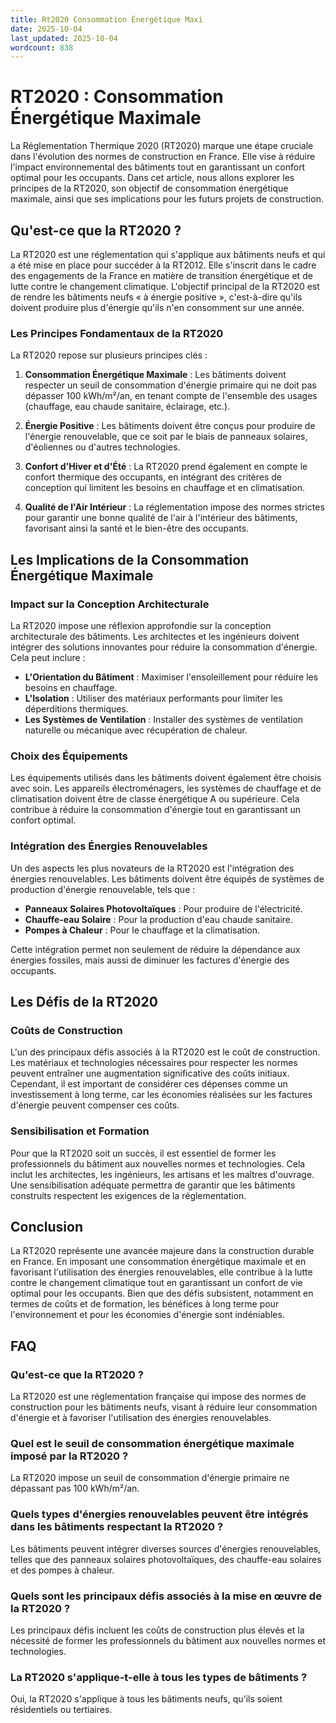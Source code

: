 ```yaml
---
title: Rt2020 Consommation Énergétique Maxi
date: 2025-10-04
last_updated: 2025-10-04
wordcount: 838
---
```


# RT2020 : Consommation Énergétique Maximale

La Réglementation Thermique 2020 (RT2020) marque une étape cruciale dans l'évolution des normes de construction en France. Elle vise à réduire l'impact environnemental des bâtiments tout en garantissant un confort optimal pour les occupants. Dans cet article, nous allons explorer les principes de la RT2020, son objectif de consommation énergétique maximale, ainsi que ses implications pour les futurs projets de construction.

## Qu'est-ce que la RT2020 ?

La RT2020 est une réglementation qui s'applique aux bâtiments neufs et qui a été mise en place pour succéder à la RT2012. Elle s'inscrit dans le cadre des engagements de la France en matière de transition énergétique et de lutte contre le changement climatique. L'objectif principal de la RT2020 est de rendre les bâtiments neufs « à énergie positive », c'est-à-dire qu'ils doivent produire plus d'énergie qu'ils n'en consomment sur une année.

### Les Principes Fondamentaux de la RT2020

La RT2020 repose sur plusieurs principes clés :

1. **Consommation Énergétique Maximale** : Les bâtiments doivent respecter un seuil de consommation d'énergie primaire qui ne doit pas dépasser 100 kWh/m²/an, en tenant compte de l'ensemble des usages (chauffage, eau chaude sanitaire, éclairage, etc.).

2. **Énergie Positive** : Les bâtiments doivent être conçus pour produire de l'énergie renouvelable, que ce soit par le biais de panneaux solaires, d'éoliennes ou d'autres technologies.

3. **Confort d'Hiver et d'Été** : La RT2020 prend également en compte le confort thermique des occupants, en intégrant des critères de conception qui limitent les besoins en chauffage et en climatisation.

4. **Qualité de l'Air Intérieur** : La réglementation impose des normes strictes pour garantir une bonne qualité de l'air à l'intérieur des bâtiments, favorisant ainsi la santé et le bien-être des occupants.

## Les Implications de la Consommation Énergétique Maximale

### Impact sur la Conception Architecturale

La RT2020 impose une réflexion approfondie sur la conception architecturale des bâtiments. Les architectes et les ingénieurs doivent intégrer des solutions innovantes pour réduire la consommation d'énergie. Cela peut inclure :

- **L'Orientation du Bâtiment** : Maximiser l'ensoleillement pour réduire les besoins en chauffage.
- **L'Isolation** : Utiliser des matériaux performants pour limiter les déperditions thermiques.
- **Les Systèmes de Ventilation** : Installer des systèmes de ventilation naturelle ou mécanique avec récupération de chaleur.

### Choix des Équipements

Les équipements utilisés dans les bâtiments doivent également être choisis avec soin. Les appareils électroménagers, les systèmes de chauffage et de climatisation doivent être de classe énergétique A ou supérieure. Cela contribue à réduire la consommation d'énergie tout en garantissant un confort optimal.

### Intégration des Énergies Renouvelables

Un des aspects les plus novateurs de la RT2020 est l'intégration des énergies renouvelables. Les bâtiments doivent être équipés de systèmes de production d'énergie renouvelable, tels que :

- **Panneaux Solaires Photovoltaïques** : Pour produire de l'électricité.
- **Chauffe-eau Solaire** : Pour la production d'eau chaude sanitaire.
- **Pompes à Chaleur** : Pour le chauffage et la climatisation.

Cette intégration permet non seulement de réduire la dépendance aux énergies fossiles, mais aussi de diminuer les factures d'énergie des occupants.

## Les Défis de la RT2020

### Coûts de Construction

L'un des principaux défis associés à la RT2020 est le coût de construction. Les matériaux et technologies nécessaires pour respecter les normes peuvent entraîner une augmentation significative des coûts initiaux. Cependant, il est important de considérer ces dépenses comme un investissement à long terme, car les économies réalisées sur les factures d'énergie peuvent compenser ces coûts.

### Sensibilisation et Formation

Pour que la RT2020 soit un succès, il est essentiel de former les professionnels du bâtiment aux nouvelles normes et technologies. Cela inclut les architectes, les ingénieurs, les artisans et les maîtres d'ouvrage. Une sensibilisation adéquate permettra de garantir que les bâtiments construits respectent les exigences de la réglementation.

## Conclusion

La RT2020 représente une avancée majeure dans la construction durable en France. En imposant une consommation énergétique maximale et en favorisant l'utilisation des énergies renouvelables, elle contribue à la lutte contre le changement climatique tout en garantissant un confort de vie optimal pour les occupants. Bien que des défis subsistent, notamment en termes de coûts et de formation, les bénéfices à long terme pour l'environnement et pour les économies d'énergie sont indéniables.

## FAQ

### Qu'est-ce que la RT2020 ?

La RT2020 est une réglementation française qui impose des normes de construction pour les bâtiments neufs, visant à réduire leur consommation d'énergie et à favoriser l'utilisation des énergies renouvelables.

### Quel est le seuil de consommation énergétique maximale imposé par la RT2020 ?

La RT2020 impose un seuil de consommation d'énergie primaire ne dépassant pas 100 kWh/m²/an.

### Quels types d'énergies renouvelables peuvent être intégrés dans les bâtiments respectant la RT2020 ?

Les bâtiments peuvent intégrer diverses sources d'énergies renouvelables, telles que des panneaux solaires photovoltaïques, des chauffe-eau solaires et des pompes à chaleur.

### Quels sont les principaux défis associés à la mise en œuvre de la RT2020 ?

Les principaux défis incluent les coûts de construction plus élevés et la nécessité de former les professionnels du bâtiment aux nouvelles normes et technologies.

### La RT2020 s'applique-t-elle à tous les types de bâtiments ?

Oui, la RT2020 s'applique à tous les bâtiments neufs, qu'ils soient résidentiels ou tertiaires.